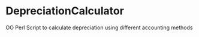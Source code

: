 DepreciationCalculator
======================

OO Perl Script to calculate depreciation using different accounting methods
